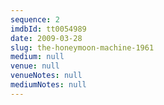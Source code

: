 ```yaml
---
sequence: 2
imdbId: tt0054989
date: 2009-03-28
slug: the-honeymoon-machine-1961
medium: null
venue: null
venueNotes: null
mediumNotes: null
---
```


